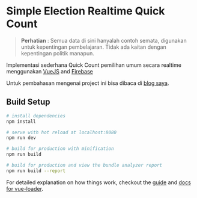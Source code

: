 # Simple Election Realtime Quick Count
> **Perhatian** : 
> Semua data di sini hanyalah contoh semata, digunakan untuk kepentingan pembelajaran. Tidak ada kaitan dengan kepentingan politik manapun.

Implementasi sederhana Quick Count pemilihan umum secara realtime menggunakan [VueJS](https://vuejs.org) and [Firebase](https://firebase.google.com)

Untuk pembahasan mengenai project ini bisa dibaca di [blog saya](https://medium.com).

## Build Setup

``` bash
# install dependencies
npm install

# serve with hot reload at localhost:8080
npm run dev

# build for production with minification
npm run build

# build for production and view the bundle analyzer report
npm run build --report
```

For detailed explanation on how things work, checkout the [guide](http://vuejs-templates.github.io/webpack/) and [docs for vue-loader](http://vuejs.github.io/vue-loader).

